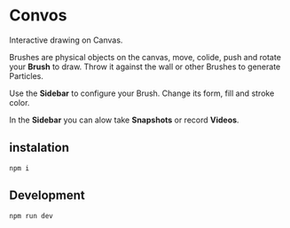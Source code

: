 # Convos

Interactive drawing on Canvas.

Brushes are physical objects on the canvas, move, colide, push and rotate your **Brush** to draw.
Throw it against the wall or other Brushes to generate Particles.

Use the **Sidebar** to configure your Brush.
Change its form, fill and stroke color.

In the **Sidebar** you can alow take **Snapshots** or record **Videos**.

## instalation
```
npm i
```

## Development
```
npm run dev
```
